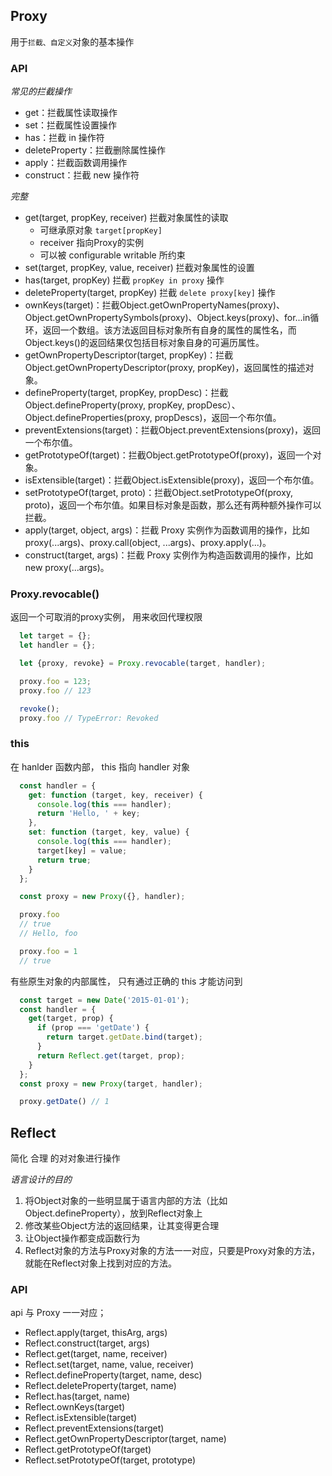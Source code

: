 

## Proxy

用于`拦截、自定义`对象的基本操作 

### API

*常见的拦截操作*
  - get：拦截属性读取操作
  - set：拦截属性设置操作
  - has：拦截 in 操作符
  - deleteProperty：拦截删除属性操作
  - apply：拦截函数调用操作
  - construct：拦截 new 操作符

*完整*
- get(target, propKey, receiver) 拦截对象属性的读取
  - 可继承原对象 `target[propKey]`
  - receiver 指向Proxy的实例
  - 可以被 configurable writable 所约束
- set(target, propKey, value, receiver) 拦截对象属性的设置
- has(target, propKey) 拦截 `propKey in proxy` 操作
- deleteProperty(target, propKey) 拦截 `delete proxy[key]` 操作
- ownKeys(target)：拦截Object.getOwnPropertyNames(proxy)、Object.getOwnPropertySymbols(proxy)、Object.keys(proxy)、for...in循环，返回一个数组。该方法返回目标对象所有自身的属性的属性名，而Object.keys()的返回结果仅包括目标对象自身的可遍历属性。
- getOwnPropertyDescriptor(target, propKey)：拦截Object.getOwnPropertyDescriptor(proxy, propKey)，返回属性的描述对象。
- defineProperty(target, propKey, propDesc)：拦截Object.defineProperty(proxy, propKey, propDesc）、Object.defineProperties(proxy, propDescs)，返回一个布尔值。
- preventExtensions(target)：拦截Object.preventExtensions(proxy)，返回一个布尔值。
- getPrototypeOf(target)：拦截Object.getPrototypeOf(proxy)，返回一个对象。
- isExtensible(target)：拦截Object.isExtensible(proxy)，返回一个布尔值。
- setPrototypeOf(target, proto)：拦截Object.setPrototypeOf(proxy, proto)，返回一个布尔值。如果目标对象是函数，那么还有两种额外操作可以拦截。
- apply(target, object, args)：拦截 Proxy 实例作为函数调用的操作，比如proxy(...args)、proxy.call(object, ...args)、proxy.apply(...)。
- construct(target, args)：拦截 Proxy 实例作为构造函数调用的操作，比如new proxy(...args)。


### Proxy.revocable()

返回一个可取消的proxy实例， 用来收回代理权限 

  ```js
    let target = {};
    let handler = {};

    let {proxy, revoke} = Proxy.revocable(target, handler);

    proxy.foo = 123;
    proxy.foo // 123

    revoke();
    proxy.foo // TypeError: Revoked
  ```

### this

在 hanlder 函数内部， this 指向 handler 对象 

  ```js
    const handler = {
      get: function (target, key, receiver) {
        console.log(this === handler);
        return 'Hello, ' + key;
      },
      set: function (target, key, value) {
        console.log(this === handler);
        target[key] = value;
        return true;
      }
    };

    const proxy = new Proxy({}, handler);

    proxy.foo
    // true
    // Hello, foo

    proxy.foo = 1
    // true
  ```

有些原生对象的内部属性， 只有通过正确的 this 才能访问到 
  ```js
    const target = new Date('2015-01-01');
    const handler = {
      get(target, prop) {
        if (prop === 'getDate') {
          return target.getDate.bind(target);
        }
        return Reflect.get(target, prop);
      }
    };
    const proxy = new Proxy(target, handler);

    proxy.getDate() // 1
  ```



## Reflect

简化 合理 的对对象进行操作

*语言设计的目的*
1. 将Object对象的一些明显属于语言内部的方法（比如Object.defineProperty），放到Reflect对象上
2. 修改某些Object方法的返回结果，让其变得更合理
3. 让Object操作都变成函数行为
4. Reflect对象的方法与Proxy对象的方法一一对应，只要是Proxy对象的方法，就能在Reflect对象上找到对应的方法。



### API

api 与 Proxy 一一对应；
  - Reflect.apply(target, thisArg, args)
  - Reflect.construct(target, args)
  - Reflect.get(target, name, receiver)
  - Reflect.set(target, name, value, receiver)
  - Reflect.defineProperty(target, name, desc)
  - Reflect.deleteProperty(target, name)
  - Reflect.has(target, name)
  - Reflect.ownKeys(target)
  - Reflect.isExtensible(target)
  - Reflect.preventExtensions(target)
  - Reflect.getOwnPropertyDescriptor(target, name)
  - Reflect.getPrototypeOf(target)
  - Reflect.setPrototypeOf(target, prototype)

